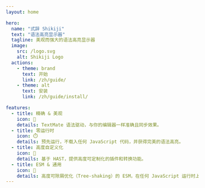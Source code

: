 ```yaml
---
layout: home

hero:
  name: "式辞 Shikiji"
  text: "语法高亮显示器"
  tagline: 美观而强大的语法高亮显示器
  image:
    src: /logo.svg
    alt: Shikiji Logo
  actions:
    - theme: brand
      text: 开始
      link: /zh/guide/
    - theme: alt
      text: 安装
      link: /zh/guide/install/

features:
  - title: 精确 & 美观
    icon: 🌈
    details: TextMate 语法驱动，与你的编辑器一样准确且同步效果。
  - title: 零运行时
    icon: ⏱️
    details: 预先运行，不载入任何 JavaScript 代码，并获得完美的语法高亮。
  - title: 高度自定义化
    icon: 🧩
    details: 基于 HAST，提供高度可定制化的插件和转换功能。
  - title: ESM & 通用
    icon: 🎄
    details: 高度可除屑优化（Tree-shaking）的 ESM，在任何 JavaScript 运行时上运行，包括但不限于浏览器，Node.js，Cloudflare Worker。
---
```


<HomeDemo />
